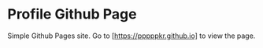 # Profile Github Page

Simple Github Pages site. Go to [https://pppppkr.github.io] to view the page.
